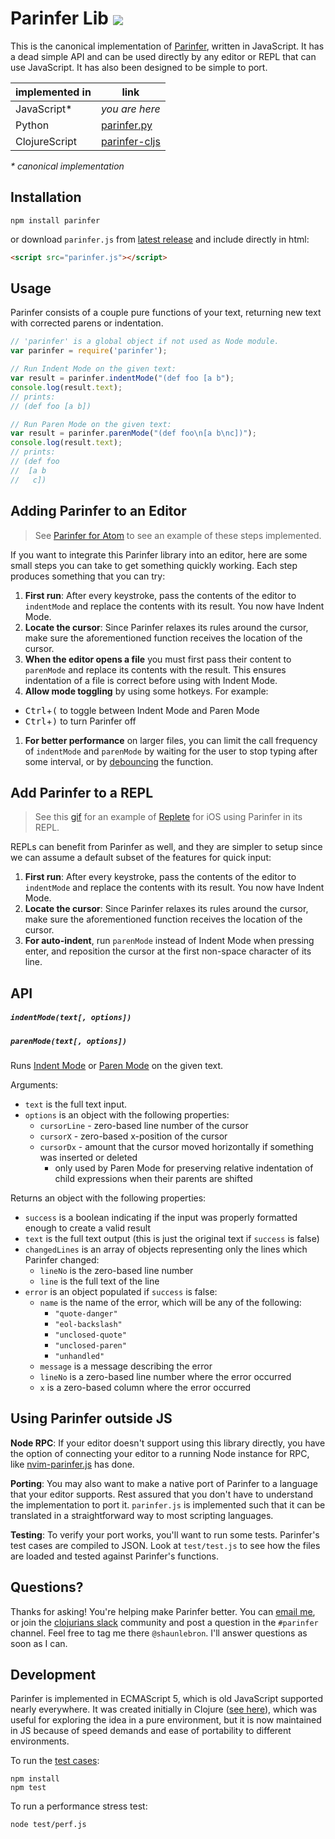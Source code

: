 # Parinfer Lib [<img src="https://travis-ci.org/shaunlebron/parinfer.svg?branch=master" valign="middle">](https://travis-ci.org/shaunlebron/parinfer)

This is the canonical implementation of [Parinfer], written in JavaScript.  It
has a dead simple API and can be used directly by any editor or REPL that can
use JavaScript.  It has also been designed to be simple to port.

| implemented in | link |
|----------|------|
| JavaScript\* | _you are here_ |
| Python | [parinfer.py] |
| ClojureScript | [parinfer-cljs] |

_\* canonical implementation_

[Parinfer]:http://shaunlebron.github.io/parinfer/
[parinfer.py]:https://github.com/oakmac/parinfer.py
[parinfer-cljs]:https://github.com/shaunlebron/parinfer-cljs

## Installation

```
npm install parinfer
```

or download `parinfer.js` from [latest release] and include directly in html:

[latest release]:https://github.com/shaunlebron/parinfer/releases/latest

```html
<script src="parinfer.js"></script>
```

## Usage

Parinfer consists of a couple pure functions of your text, returning new text with
corrected parens or indentation.

```js
// 'parinfer' is a global object if not used as Node module.
var parinfer = require('parinfer');

// Run Indent Mode on the given text:
var result = parinfer.indentMode("(def foo [a b");
console.log(result.text);
// prints:
// (def foo [a b])

// Run Paren Mode on the given text:
var result = parinfer.parenMode("(def foo\n[a b\nc])");
console.log(result.text);
// prints:
// (def foo
//  [a b
//   c])
```

## Adding Parinfer to an Editor

> See [Parinfer for Atom][atom-parinfer] to see an example of these steps implemented.

[atom-parinfer]:https://github.com/oakmac/atom-parinfer

If you want to integrate this Parinfer library into an editor, here are some
small steps you can take to get something quickly working.  Each step produces
something that you can try:

1. __First run__: After every keystroke, pass the contents of the editor to
   `indentMode` and replace the contents with its result.  You now have Indent Mode.
1. __Locate the cursor__: Since Parinfer relaxes its rules around the cursor,
   make sure the aforementioned function receives the location of the cursor.
1. __When the editor opens a file__ you must first pass their content to
  `parenMode` and replace its contents with the result.  This ensures
  indentation of a file is correct before using with Indent Mode.
1. __Allow mode toggling__ by using some hotkeys.  For example:
  - <kbd>Ctrl</kbd>+<kbd>(</kbd> to toggle between Indent Mode and Paren Mode
  - <kbd>Ctrl</kbd>+<kbd>)</kbd> to turn Parinfer off
1. __For better performance__ on larger files, you can limit the call frequency
  of `indentMode` and `parenMode` by waiting for the user to stop typing after
  some interval, or by [debouncing] the function.

[debouncing]:https://davidwalsh.name/javascript-debounce-function

## Add Parinfer to a REPL

> See this [gif][replete-gif] for an example of [Replete] for iOS using Parinfer in its REPL.

[replete-gif]:https://twitter.com/mfikes/status/668435676438900737
[replete]:https://github.com/mfikes/replete

REPLs can benefit from Parinfer as well, and they are simpler to setup since
we can assume a default subset of the features for quick input:

1. __First run__: After every keystroke, pass the contents of the editor to
   `indentMode` and replace the contents with its result.  You now have Indent
   Mode.
1. __Locate the cursor__: Since Parinfer relaxes its rules around the cursor,
   make sure the aforementioned function receives the location of the cursor.
1. __For auto-indent__, run
   `parenMode` instead of Indent Mode when pressing enter, and reposition the
   cursor at the first non-space character of its line.

## API

##### `indentMode(text[, options])`
##### `parenMode(text[, options])`

Runs
[Indent Mode](http://shaunlebron.github.io/parinfer/#indent-mode)
or
[Paren Mode](http://shaunlebron.github.io/parinfer/#paren-mode)
on the given text.

Arguments:

- `text` is the full text input.
- `options` is an object with the following properties:
  - `cursorLine` - zero-based line number of the cursor
  - `cursorX` - zero-based x-position of the cursor
  - `cursorDx` - amount that the cursor moved horizontally if something was inserted or deleted
    - only used by Paren Mode for preserving relative indentation of child expressions when their parents are shifted

Returns an object with the following properties:

- `success` is a boolean indicating if the input was properly formatted enough to create a valid result
- `text` is the full text output (this is just the original text if `success` is false)
- `changedLines` is an array of objects representing only the lines which Parinfer changed:
  - `lineNo` is the zero-based line number
  - `line` is the full text of the line
- `error` is an object populated if `success` is false:
  - `name` is the name of the error, which will be any of the following:
    - `"quote-danger"`
    - `"eol-backslash"`
    - `"unclosed-quote"`
    - `"unclosed-paren"`
    - `"unhandled"`
  - `message` is a message describing the error
  - `lineNo` is a zero-based line number where the error occurred
  - `x` is a zero-based column where the error occurred

## Using Parinfer outside JS

__Node RPC__: If your editor doesn't support using this library directly, you
have the option of connecting your editor to a running Node instance for RPC,
like [nvim-parinfer.js] has done.

__Porting__: You may also want to make a native port of Parinfer to a language
that your editor supports. Rest assured that you don't have to understand the
implementation to port it.  `parinfer.js` is implemented such that it can be
translated in a straightforward way to most scripting languages.

__Testing__: To verify your port works, you'll want to run some tests.  Parinfer's
test cases are compiled to JSON.  Look at `test/test.js` to see how the files are
loaded and tested against Parinfer's functions.

[nvim-parinfer.js]:https://github.com/snoe/nvim-parinfer.js

## Questions?

Thanks for asking!  You're helping make Parinfer better.  You can [email me], or join the
[clojurians slack] community and post a question in the `#parinfer` channel.
Feel free to tag me there `@shaunlebron`.  I'll answer questions as soon
as I can.

[email me]:shaunewilliams@gmail.com
[clojurians slack]:http://clojurians.net/

## Development

Parinfer is implemented in ECMAScript 5, which is old JavaScript supported
nearly everywhere.  It was created initially in Clojure ([see
here][old-clojure]), which was useful for exploring the idea in a pure
environment, but it is now maintained in JS because of speed demands and ease
of portability to different environments.

To run the [test cases]:

```
npm install
npm test
```

To run a performance stress test:

```
node test/perf.js
```

[old-clojure]:https://github.com/shaunlebron/parinfer/tree/clojure/lib
[test cases]:test/cases

